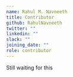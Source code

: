 ```yaml
---
name: Rahul M. Navneeth
title: Contributor
github: RahulNavneeth
twitter: ""
linkedin: ""
slack: ""
joining_date: ""
role: contributor
---
```


Still waiting for this
